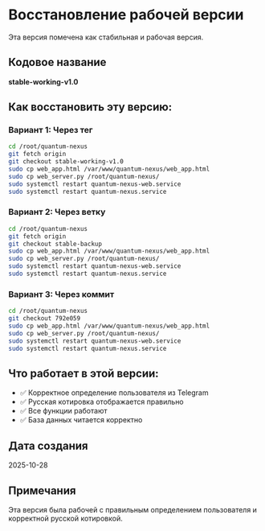 # Восстановление рабочей версии

Эта версия помечена как стабильная и рабочая версия.

## Кодовое название
**stable-working-v1.0**

## Как восстановить эту версию:

### Вариант 1: Через тег
```bash
cd /root/quantum-nexus
git fetch origin
git checkout stable-working-v1.0
sudo cp web_app.html /var/www/quantum-nexus/web_app.html
sudo cp web_server.py /root/quantum-nexus/
sudo systemctl restart quantum-nexus-web.service
sudo systemctl restart quantum-nexus.service
```

### Вариант 2: Через ветку
```bash
cd /root/quantum-nexus
git fetch origin
git checkout stable-backup
sudo cp web_app.html /var/www/quantum-nexus/web_app.html
sudo cp web_server.py /root/quantum-nexus/
sudo systemctl restart quantum-nexus-web.service
sudo systemctl restart quantum-nexus.service
```

### Вариант 3: Через коммит
```bash
cd /root/quantum-nexus
git checkout 792e059
sudo cp web_app.html /var/www/quantum-nexus/web_app.html
sudo cp web_server.py /root/quantum-nexus/
sudo systemctl restart quantum-nexus-web.service
sudo systemctl restart quantum-nexus.service
```

## Что работает в этой версии:
- ✅ Корректное определение пользователя из Telegram
- ✅ Русская котировка отображается правильно
- ✅ Все функции работают
- ✅ База данных читается корректно

## Дата создания
2025-10-28

## Примечания
Эта версия была рабочей с правильным определением пользователя и корректной русской котировкой.


